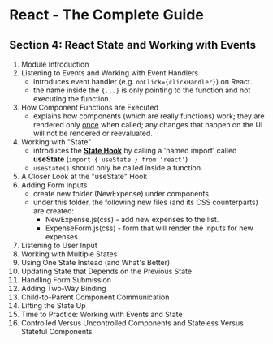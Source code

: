 # React - The Complete Guide

## Section 4: React State and Working with Events

1. Module Introduction
2. Listening to Events and Working with Event Handlers
   - introduces event handler (e.g. `onClick={clickHandler}`) on React.
   - the name inside the `{...}` is only pointing to the function and not executing the function.
3. How Component Functions are Executed
   - explains how components (which are really functions) work; they are rendered only <ins>once</ins> when called; any changes that happen on the UI will not be rendered or reevaluated.
4. Working with "State"
   - introduces the [**State Hook**](https://reactjs.org/docs/hooks-state.html) by calling a 'named import' called **useState** (`import { useState } from 'react'`)
   - `useState()` should only be called inside a function.
5. A Closer Look at the "useState" Hook
6. Adding Form Inputs
   - create new folder (NewExpense) under components
   - under this folder, the following new files (and its CSS counterparts) are created:
     - NewExpense.js(css) - add new expenses to the list.
     - ExpenseForm.js(css) - form that will render the inputs for new expenses.
7. Listening to User Input
8. Working with Multiple States
9. Using One State Instead (and What's Better)
10. Updating State that Depends on the Previous State
11. Handling Form Submission
12. Adding Two-Way Binding
13. Child-to-Parent Component Communication
14. Lifting the State Up
15. Time to Practice: Working with Events and State
16. Controlled Versus Uncontrolled Components and Stateless Versus Stateful Components
